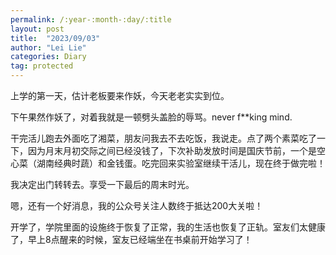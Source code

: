 ```yaml
---
permalink: /:year-:month-:day/:title
layout: post
title:  "2023/09/03"
author: "Lei Lie"
categories: Diary
tag: protected
---
```


上学的第一天，估计老板要来作妖，今天老老实实到位。

下午果然作妖了，对着我就是一顿劈头盖脸的辱骂。never f**king mind.

干完活儿跑去外面吃了湘菜，朋友问我去不去吃饭，我说走。点了两个素菜吃了一下，因为月末月初交际之间已经没钱了，下次补助发放时间是国庆节前，一个是空心菜（湖南经典时蔬）和金钱蛋。吃完回来实验室继续干活儿，现在终于做完啦！

我决定出门转转去。享受一下最后的周末时光。

嗯，还有一个好消息，我的公众号关注人数终于抵达200大关啦！

开学了，学院里面的设施终于恢复了正常，我的生活也恢复了正轨。室友们太健康了，早上8点醒来的时候，室友已经端坐在书桌前开始学习了！
